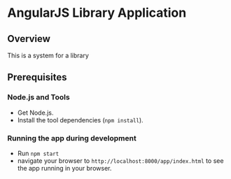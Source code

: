 # AngularJS Library Application 

## Overview

This is a system for a library
## Prerequisites

### Node.js and Tools

- Get Node.js.
- Install the tool dependencies (`npm install`).


### Running the app during development

- Run `npm start`
- navigate your browser to `http://localhost:8000/app/index.html` to see the app running in your browser.
